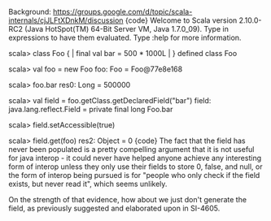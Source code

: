 Background: https://groups.google.com/d/topic/scala-internals/cjJLFtXDnkM/discussion
{code}
Welcome to Scala version 2.10.0-RC2 (Java HotSpot(TM) 64-Bit Server VM, Java 1.7.0_09).
Type in expressions to have them evaluated.
Type :help for more information.

scala> class Foo {
     | final val bar = 500 * 1000L
     | }
defined class Foo

scala> val foo = new Foo
foo: Foo = Foo@77e8e168

scala> foo.bar
res0: Long = 500000

scala> val field = foo.getClass.getDeclaredField("bar")
field: java.lang.reflect.Field = private final long Foo.bar

scala> field.setAccessible(true)

scala> field.get(foo)
res2: Object = 0
{code}
The fact that the field has never been populated is a pretty compelling argument that it is not useful for java interop - it could never have helped anyone achieve any interesting form of interop unless they only use their fields to store 0, false, and null, or the form of interop being pursued is for "people who only check if the field exists, but never read it", which seems unlikely.

On the strength of that evidence, how about we just don't generate the field, as previously suggested and elaborated upon in SI-4605.

